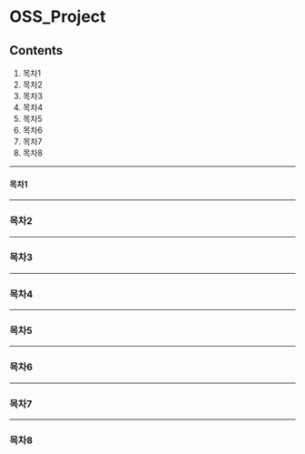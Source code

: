 # OSS_Project

## Contents
1. 목차1
2. 목차2
3. 목차3
4. 목차4
5. 목차5
6. 목차6
7. 목차7
8. 목차8

***
#### 목차1


***
### 목차2


***
### 목차3

***
### 목차4

***
### 목차5

***
### 목차6

***
### 목차7

***
### 목차8
